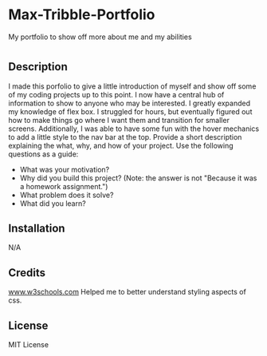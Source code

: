 # Max-Tribble-Portfolio
My portfolio to show off more about me and my abilities
# <Your-Project-Title>

## Description

  I made this porfolio to give a little introduction of myself and show off some of my coding projects up to this point. I now have a central hub of information to show to anyone who may be interested. I greatly expanded my knowledge of flex box. I struggled for hours, but eventually figured out how to make things go where I want them and transition for smaller screens. Additionally, I was able to have some fun with the hover mechanics to add a little style to the nav bar at the top.
Provide a short description explaining the what, why, and how of your project. Use the following questions as a guide:

- What was your motivation?
- Why did you build this project? (Note: the answer is not "Because it was a homework assignment.")
- What problem does it solve?
- What did you learn?

## Installation

N/A

## Credits

www.w3schools.com Helped me to better understand styling aspects of css.

## License

MIT License
